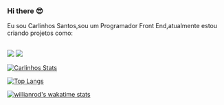 ### Hi there :sunglasses:

Eu sou Carlinhos Santos,sou um Programador Front End,atualmente estou criando projetos como:
<br>
<br>

<img src="https://img.shields.io/badge/HTML-239120?style=for-the-badge&logo=html5&logoColor=white">
<img src="https://img.shields.io/badge/CSS-239120?&style=for-the-badge&logo=css3&logoColor=white">

[![Carlinhos Stats](https://github-readme-stats.vercel.app/api?username=CarlinhosSantos31)](https://github.com/anuraghazra/github-readme-stats)

[![Top Langs](https://github-readme-stats.vercel.app/api/top-langs/?username=CarlinhosSantos31&hide_progress=true)](https://github.com/anuraghazra/github-readme-stats)

[![willianrod's wakatime stats](https://github-readme-stats.vercel.app/api/wakatime?username=CarlinhosSantos31)](https://github.com/anuraghazra/github-readme-stats)
